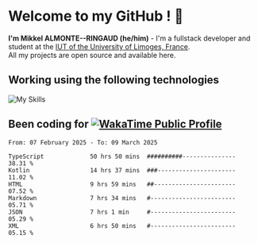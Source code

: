 # Welcome to my GitHub ! 🌃

**I'm Mikkel ALMONTE--RINGAUD (he/him)** - I'm a fullstack developer and student at the [IUT of the University of Limoges, France](https://iut.unilim.fr). \
All my projects are open source and available here.

## Working using the following technologies

![My Skills](https://skillicons.dev/icons?i=solidjs,pnpm,nodejs,ts,js,vercel,netlify,html,css,rust,astro,git,vue,md,electron,figma,github,bash,bun,cloudflare,py,tailwind,nginx,npm,tauri,vite,zig,yarn,windicss,dart,flutter,kotlin&theme=dark)

## Been coding for [![WakaTime Public Profile](https://wakatime.com/badge/user/0839e595-e07a-435c-8d59-ed95f2a3d6dd.svg?style=flat-square)](https://wakatime.com/@0839e595-e07a-435c-8d59-ed95f2a3d6dd)

<!--START_SECTION:waka-->

```plain
From: 07 February 2025 - To: 09 March 2025

TypeScript             50 hrs 50 mins  ##########---------------   38.31 %
Kotlin                 14 hrs 37 mins  ###----------------------   11.02 %
HTML                   9 hrs 59 mins   ##-----------------------   07.52 %
Markdown               7 hrs 34 mins   #------------------------   05.71 %
JSON                   7 hrs 1 min     #------------------------   05.29 %
XML                    6 hrs 50 mins   #------------------------   05.15 %
```

<!--END_SECTION:waka-->
